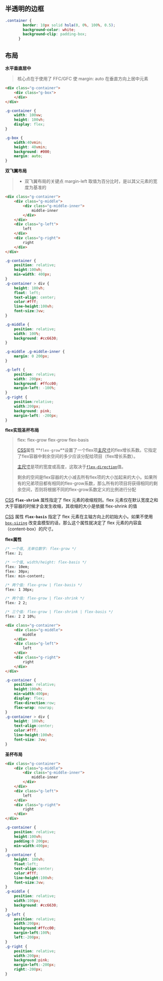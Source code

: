 ## 半透明的边框

```css
.container {
        border: 10px solid hsla(0, 0%, 100%, 0.5);
        background-color: white;
        background-clip: padding-box;
      }
```



## 布局

**水平垂直居中**

> 核心点在于使用了 FFC/GFC 使 margin: auto 在垂直方向上居中元素

```html
<div class="g-container">
    <div class="g-box">
    </div>
</div>
```

```css
.g-container {
    width: 100vw;
    height: 100vh;
    display: flex;
}

.g-box {
    width:40vmin;
    height: 40vmin;
    background: #000;
    margin: auto;
}
```



**双飞翼布局**

> - 双飞翼布局的关键点 margin-left 取值为百分比时，是以其父元素的宽度为基准的

```html
<div class="g-container">
    <div class="g-middle">
        <div class="g-middle-inner">
            middle-inner
        </div>
    </div>
    <div class="g-left">
        left
    </div>
    <div class="g-right">
        right
    </div>
</div>
```



```css
.g-container {
    position: relative;
    height:100vh;
    min-width: 400px;
}
.g-container > div {
    height: 100vh;
    float: left;
    text-align: center;
    color:#fff;
    line-height:100vh;
    font-size:3vw;
}

.g-middle {
    position: relative;
    width: 100%;
    background: #cc6630;
}

.g-middle .g-middle-inner {
    margin: 0 200px;
}

.g-left {
    position: relative;
    width: 200px;
    background: #ffcc00;
    margin-left: -100%;
}
.g-right {
    position:relative;
    width:200px;
    background: pink;
    margin-left: -200px;
}
```



**flex实现圣杯布局**

> flex: flex-grow flex-grow  flex-basis
>
> [CSS](https://wiki.developer.mozilla.org/en-US/docs/Web/CSS)属性 **`flex-grow`**设置了一个flex项[主尺寸](https://www.w3.org/TR/css-flexbox/#main-size)的flex增长系数。它指定了flex容器中剩余空间的多少应该分配给项目（flex增长系数）。
>
> [主尺寸](https://www.w3.org/TR/css-flexbox/#main-size)是项的宽度或高度，这取决于[`flex-direction`](https://developer.mozilla.org/zh-CN/docs/Web/CSS/flex-direction)值。
>
> 剩余的空间是flex容器的大小减去所有flex项的大小加起来的大小。如果所有的兄弟项目都有相同的flex-grow系数，那么所有的项目将获得相同的剩余空间，否则将根据不同的flex-grow系数定义的比例进行分配

[CSS](https://developer.mozilla.org/zh-CN/docs/Web/CSS) **`flex-shrink`** 属性指定了 flex 元素的收缩规则。flex 元素仅在默认宽度之和大于容器的时候才会发生收缩，其收缩的大小是依据 flex-shrink 的值

[CSS](https://developer.mozilla.org/zh-CN/docs/Web/CSS) 属性 **`flex-basis`** 指定了 flex 元素在主轴方向上的初始大小。如果不使用  [`box-sizing`](https://developer.mozilla.org/zh-CN/docs/Web/CSS/box-sizing) 改变盒模型的话，那么这个属性就决定了 flex 元素的内容盒（content-box）的尺寸。

**flex属性**

```css
/* 一个值, 无单位数字: flex-grow */
flex: 2;

/* 一个值, width/height: flex-basis */
flex: 10em;
flex: 30px;
flex: min-content;

/* 两个值: flex-grow | flex-basis */
flex: 1 30px;

/* 两个值: flex-grow | flex-shrink */
flex: 2 2;

/* 三个值: flex-grow | flex-shrink | flex-basis */
flex: 2 2 10%;
```



```html
<div class="g-container">
    <div class="g-middle">
        middle
    </div>
    <div class="g-left">
        left
    </div>
    <div class="g-right">
        right
    </div>
</div>
```



```css
.g-container {
    position: relative;
    height:100vh;
    min-width:400px;
    display: flex;
    flex-direction:row;
    flex-wrap: nowrap;
}
.g-container > div {
    height: 100vh;
    text-align:center;
    color:#fff;
    line-height:100vh;
    font-size: 3vw;
}

```



**圣杯布局**

```html
<div class="g-container">
    <div class="g-middle">
        <div class="g-middle-inner">
            middle-inner
        </div>
    </div>
    <div class="g-left">
        left
    </div>
    <div class="g-right">
        right
    </div>
</div>
```



```css
.g-container {
    position: relative;
    height:100vh;
    padding:0 200px;
    min-width:400px;
}
.g-container {
    height: 100vh;
    float:left;
    text-align:center;
    color:#fff;
    line-height:100vh;
    font-size:3vw;
}
.g-middle {
    position: relative;
    width:100px;
    background: #cc6630;
}
.g-left {
    position: relative;
    width:200px;
    background:#ffcc00;
    margin-left:100%;
    left:-200px;
}
.g-right {
    position: relative;
    width:200px;
    background:pink;
    margin-left:-200px;
    right:-200px;
}
```

